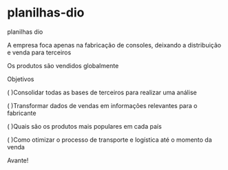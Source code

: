 # planilhas-dio
planilhas dio



A empresa foca apenas na fabricação de consoles, deixando a distribuição e venda para terceiros

Os produtos são vendidos globalmente

Objetivos

( )Consolidar todas as bases de terceiros para realizar uma análise

( )Transformar dados de vendas em informações relevantes para o fabricante

( )Quais são os produtos mais populares em cada país

( )Como otimizar o processo de transporte e logística até o momento da venda

Avante!
